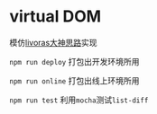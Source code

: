 # virtual DOM
模仿[livoras大神思路](https://github.com/livoras/simple-virtual-dom)实现

`npm run deploy`  打包出开发环境所用

`npm run online`  打包出线上环境所用

`npm run test`    利用`mocha`测试`list-diff`
